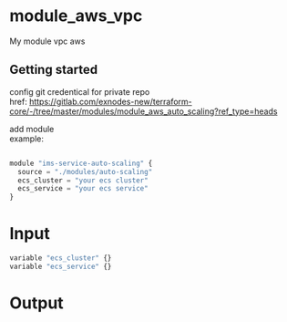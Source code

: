 # module_aws_vpc  
My module vpc aws

## Getting started  
config git credentical for private repo   
href: https://gitlab.com/exnodes-new/terraform-core/-/tree/master/modules/module_aws_auto_scaling?ref_type=heads

add module    
example:       
```JavaScript

module "ims-service-auto-scaling" {
  source = "./modules/auto-scaling"
  ecs_cluster = "your ecs cluster"
  ecs_service = "your ecs service"
}
```

# Input 
```JavaScript
variable "ecs_cluster" {}
variable "ecs_service" {}

```

# Output 
```JavaScript

```
